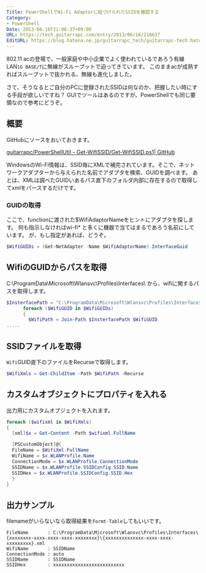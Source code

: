 ```yaml
---
Title: PowerShellでWi-Fi Adaptorに紐づけられたSSIDを確認する
Category:
- PowerShell
Date: 2013-06-16T21:06:37+09:00
URL: https://tech.guitarrapc.com/entry/2013/06/16/210637
EditURL: https://blog.hatena.ne.jp/guitarrapc_tech/guitarrapc-tech.hatenablog.com/atom/entry/6802418398340924638
---
```



802.11 acの登場で、一般家庭や中小企業でよく使われているであろう有線LAN`1G BASE/T`に無線がスループットで迫ってきています。
このままacが成熟すればスループットで抜かれる、無線も進化しました。

さて、そうなるとご自分のPCに登録されたSSIDは何なのか、把握したい時にする手段が欲しいですね？
GUIでツールはあるのですが、PowerShellでも同じ要領なので参考にどうぞ。

## 概要

GitHubにソースをおいておきます。

[guitarrapc/PowerShellUtil - Get-WifiSSID/Get-WifiSSID.ps1| GitHub](https://github.com/guitarrapc/PowerShellUtil/blob/master/Get-WifiSSID/Get-WifiSSID.ps1)

WindowsのWi-Fi情報は、SSID毎にXMLで補完されています。そこで、ネットワークアダプターから与えられた名前でアダプタを検索、GUIDを調べます。
あとは、XMLは調べたGUIDいあるパス直下のフォルダ内部に存在するので取得してxmlをパースするだけです。

### GUIDの取得
ここで、functionに渡された$WifiAdaptorNameをヒントにアダプタを探します。
何も指示しなければwi-fi* と多くに機器で当てはまるであろう名前にしています。
が、もし指定があれば、どうぞ。


```ps1
$WifiGUIDs = (Get-NetAdapter -Name $WifiAdaptorName).InterfaceGuid
```


## WifiのGUIDからパスを取得
C:\ProgramData\Microsoft\Wlansvc\Profiles\Interfaces\ から、wifiに関するパスを取得します。

```ps1
$InsterfacePath = "C:\ProgramData\Microsoft\Wlansvc\Profiles\Interfaces\"
      foreach ($WifiGUID in $WifiGUIDs)
      {
        $WifiPath = Join-Path $InsterfacePath $WifiGUID
.....
```

## SSIDファイルを取得

`Wifi`GUID直下のファイルをRecurseで取得します。

```ps1
$WifiXmls = Get-ChildItem -Path $WifiPath -Recurse
```

## カスタムオブジェクトにプロパティを入れる

出力用にカスタムオブジェクトを入れます。

```ps1
foreach ($wifixml in $WifiXmls)
{
  [xml]$x = Get-Content -Path $wifixml.FullName

  [PSCustomObject]@{
  FileName = $WifiXml.FullName
  WifiName = $x.WLANProfile.Name
  ConnectionMode = $x.WLANProfile.ConnectionMode
  SSIDName = $x.WLANProfile.SSIDConfig.SSID.Name
  SSIDHex = $x.WLANProfile.SSIDConfig.SSID.Hex
  }
}
```

## 出力サンプル

filenameがいらないなら取得結果を`Formt-Table`してもいいです。

```
FileName       : C:\ProgramData\Microsoft\Wlansvc\Profiles\Interfaces\{xxxxxxxx-xxxx-xxxx-xxxx-xxxxxxxx}\{xxxxxxxxxxxxxx-xxxx-xxxx-xxxxxxxxx}.xml
WifiName       : SSIDName
ConnectionMode : auto
SSIDName       : SSIDName
SSIDHex        : xxxxxxxxxxxxxxxxxxxxxxxxxx
```
